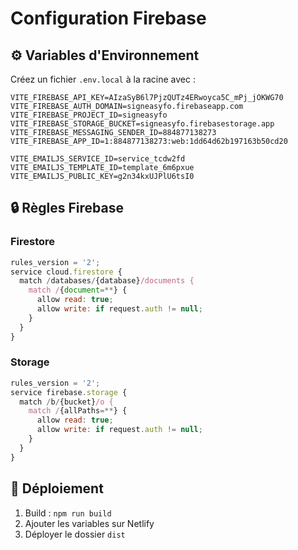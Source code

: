 # Configuration Firebase

## ⚙️ Variables d'Environnement

Créez un fichier `.env.local` à la racine avec :

```env
VITE_FIREBASE_API_KEY=AIzaSyB6l7PjzQUTz4ERwoyca5C_mPj_jOKWG70
VITE_FIREBASE_AUTH_DOMAIN=signeasyfo.firebaseapp.com
VITE_FIREBASE_PROJECT_ID=signeasyfo
VITE_FIREBASE_STORAGE_BUCKET=signeasyfo.firebasestorage.app
VITE_FIREBASE_MESSAGING_SENDER_ID=884877138273
VITE_FIREBASE_APP_ID=1:884877138273:web:1dd64d62b197163b50cd20

VITE_EMAILJS_SERVICE_ID=service_tcdw2fd
VITE_EMAILJS_TEMPLATE_ID=template_6m6pxue
VITE_EMAILJS_PUBLIC_KEY=g2n34kxUJPlU6tsI0
```

## 🔒 Règles Firebase

### Firestore

```javascript
rules_version = '2';
service cloud.firestore {
  match /databases/{database}/documents {
    match /{document=**} {
      allow read: true;
      allow write: if request.auth != null;
    }
  }
}
```

### Storage

```javascript
rules_version = '2';
service firebase.storage {
  match /b/{bucket}/o {
    match /{allPaths=**} {
      allow read: true;
      allow write: if request.auth != null;
    }
  }
}
```

## 🚀 Déploiement

1. Build : `npm run build`
2. Ajouter les variables sur Netlify
3. Déployer le dossier `dist`

